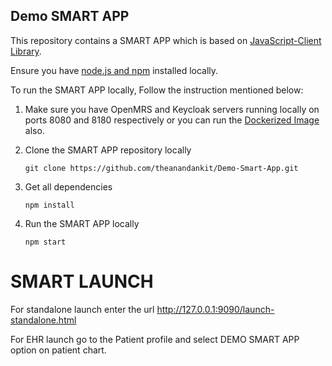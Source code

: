 ## Demo SMART APP

This repository contains a SMART APP which is based on [JavaScript-Client Library](http://docs.smarthealthit.org/client-js/).

Ensure you have [node.js and npm](https://docs.npmjs.com/downloading-and-installing-node-js-and-npm) installed locally.

To run the SMART APP locally, Follow the instruction mentioned below:

1.  Make sure you have OpenMRS and Keycloak servers running locally on ports 8080 and 8180 respectively or you can run the [Dockerized Image](https://github.com/theanandankit/openmrs-keycloak-dockerized-setup) also.

2.  Clone the SMART APP repository locally

        git clone https://github.com/theanandankit/Demo-Smart-App.git

3.  Get all dependencies

        npm install

4.  Run the SMART APP locally

        npm start

# SMART LAUNCH

For standalone launch enter the url http://127.0.0.1:9090/launch-standalone.html

For EHR launch go to the Patient profile and select DEMO SMART APP option on patient chart.
